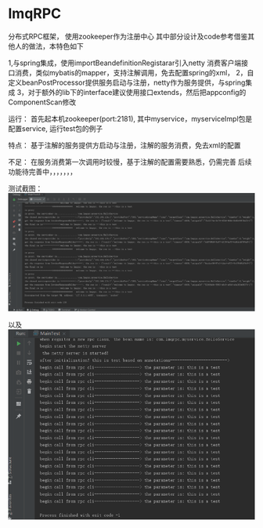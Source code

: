 # lmqRPC
分布式RPC框架， 使用zookeeper作为注册中心
其中部分设计及code参考借鉴其他人的做法，本特色如下

1,与spring集成，使用importBeandefinitionRegistarar引入netty 消费客户端接口消费，类似mybatis的mapper，支持注解调用，免去配置spring的xml，
2，自定义beanPostProcessor提供服务启动与注册，netty作为服务提供，与spring集成
3，对于额外的lib下的interface建议使用接口extends，然后把appconfig的ComponentScan修改

运行：
首先起本机zookeeper(port:2181),
其中myservice，myserviceImpl包是配置service,
运行test包的例子


特点：
  基于注解的服务提供方启动与注册，注解的服务消费，免去xml的配置

不足：
    在服务消费第一次调用时较慢，基于注解的配置需要熟悉，仍需完善
后续功能待完善中，，，，，，，

测试截图：
![Image text](https://github.com/xiaoza7/lmqRPC/blob/master/src/test/java/testservice/mb.png)

以及
![Image text](https://github.com/xiaoza7/lmqRPC/blob/master/src/test/java/testservice/ma.png)
